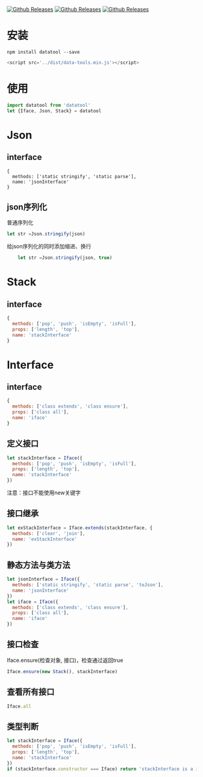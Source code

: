 
[![Github Releases](https://img.shields.io/npm/l/datatool.svg)](https://github.com/includeMaple/datatool) 
[![Github Releases](https://img.shields.io/npm/v/datatool.svg)](https://github.com/includeMaple/datatool)
[![Github Releases](https://img.shields.io/npm/dm/datatool.svg)](https://github.com/includeMaple/datatool)



# 安装
```npm install datatool --save```


```javascript
<script src='../dist/data-tools.min.js'></script>
```

# 使用
```javascript
import datatool from 'datatool'
let {Iface, Json, Stack} = datatool
```


# Json
## interface
```javascipt
{
  methods: ['static stringify', 'static parse'],
  name: 'jsonInterface'
}
```
## json序列化
普通序列化
```javascript
let str =Json.stringify(json)
```
给json序列化的同时添加缩进、换行
```javascript
    let str =Json.stringify(json, true)
```


# Stack
## interface
```javascript
{
  methods: ['pop', 'push', 'isEmpty', 'isFull'],
  props: ['length', 'top'],
  name: 'stackInterface'
}
```

# Interface
## interface
```javascript
{
  methods: ['class extends', 'class ensure'],
  props: ['class all'],
  name: 'iface'
}
```

## 定义接口
```javascript
let stackInterface = Iface({
  methods: ['pop', 'push', 'isEmpty', 'isFull'],
  props: ['length', 'top'],
  name: 'stackInterface'
})
```
注意：接口不能使用new关键字

## 接口继承
```javascript
let exStackInterface = Iface.extends(stackInterface, {
  methods: ['clear', 'join'],
  name: 'exStackInterface'
})
```

## 静态方法与类方法
```javascript
let jsonInterface = Iface({
  methods: ['static stringify', 'static parse', 'toJson'],
  name: 'jsonInterface'
})
let iface = Iface({
  methods: ['class extends', 'class ensure'],
  props: ['class all'],
  name: 'iface'
})
```

## 接口检查
Iface.ensure(检查对象, 接口)，检查通过返回true
```javascript
Iface.ensure(new Stack(), stackInterface)
```
## 查看所有接口
```javascript
Iface.all
```
## 类型判断
```javascript
let stackInterface = Iface({
  methods: ['pop', 'push', 'isEmpty', 'isFull'],
  props: ['length', 'top'],
  name: 'stackInterface'
})
if (stackInterface.constructor === Iface) return 'stackInterface is a interface'
```

